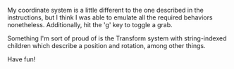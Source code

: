 My coordinate system is a little different to the one described in the instructions, but I think I was able to emulate all the required behaviors nonetheless. Additionally, hit the 'g' key to toggle a grab.

Something I'm sort of proud of is the Transform system with string-indexed children which describe a position and rotation, among other things.

Have fun!

